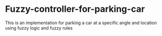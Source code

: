 # Fuzzy-controller-for-parking-car
This is an implementation for parking a car at a specific angle and location using fuzzy logic and fuzzy rules
